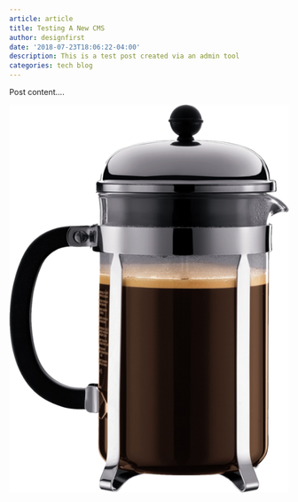 ```yaml
---
article: article
title: Testing A New CMS
author: designfirst
date: '2018-07-23T18:06:22-04:00'
description: This is a test post created via an admin tool
categories: tech blog
---
```

Post content....

![french press](/assets/images/uploads/bodum-french-press.png)
